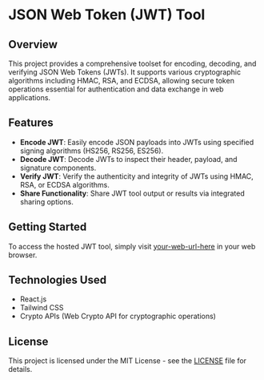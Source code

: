# JSON Web Token (JWT) Tool

## Overview

This project provides a comprehensive toolset for encoding, decoding, and verifying JSON Web Tokens (JWTs). It supports various cryptographic algorithms including HMAC, RSA, and ECDSA, allowing secure token operations essential for authentication and data exchange in web applications.

## Features

- **Encode JWT**: Easily encode JSON payloads into JWTs using specified signing algorithms (HS256, RS256, ES256).
- **Decode JWT**: Decode JWTs to inspect their header, payload, and signature components.
- **Verify JWT**: Verify the authenticity and integrity of JWTs using HMAC, RSA, or ECDSA algorithms.
- **Share Functionality**: Share JWT tool output or results via integrated sharing options.

## Getting Started

To access the hosted JWT tool, simply visit [your-web-url-here](https://your-web-url.com) in your web browser.

## Technologies Used

- React.js
- Tailwind CSS
- Crypto APIs (Web Crypto API for cryptographic operations)

## License

This project is licensed under the MIT License - see the [LICENSE](LICENSE.md) file for details.